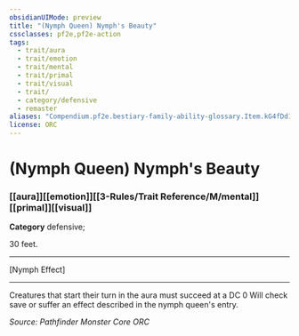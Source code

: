 ```yaml
---
obsidianUIMode: preview
title: "(Nymph Queen) Nymph's Beauty"
cssclasses: pf2e,pf2e-action
tags:
  - trait/aura
  - trait/emotion
  - trait/mental
  - trait/primal
  - trait/visual
  - trait/
  - category/defensive
  - remaster
aliases: "Compendium.pf2e.bestiary-family-ability-glossary.Item.kG4fDd16fYEFvmgy"
license: ORC
---
```

# (Nymph Queen) Nymph's Beauty

### [[aura]][[emotion]][[3-Rules/Trait Reference/M/mental]][[primal]][[visual]]

**Category** defensive; 




30 feet.

* * *

\[Nymph Effect\]

* * *

Creatures that start their turn in the aura must succeed at a DC 0 Will check save or suffer an effect described in the nymph queen's entry.

*Source: Pathfinder Monster Core*
*ORC*